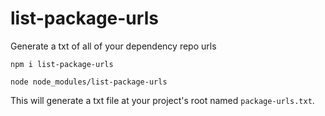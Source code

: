 # list-package-urls
Generate a txt of all of your dependency repo urls

```
npm i list-package-urls
```

```
node node_modules/list-package-urls
```

This will generate a txt file at your project's root named `package-urls.txt`.
